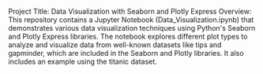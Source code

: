 Project Title: Data Visualization with Seaborn and Plotly Express
Overview:
This repository contains a Jupyter Notebook (Data_Visualization.ipynb) that demonstrates various data visualization techniques using Python's Seaborn and Plotly Express libraries.
The notebook explores different plot types to analyze and visualize data from well-known datasets like tips and gapminder, which are included in the Seaborn and Plotly libraries. It also includes an example using the titanic dataset.
